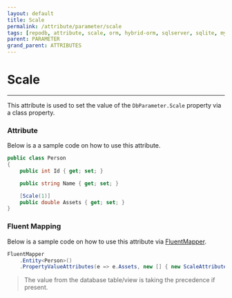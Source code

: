 ```yaml
---
layout: default
title: Scale
permalink: /attribute/parameter/scale
tags: [repodb, attribute, scale, orm, hybrid-orm, sqlserver, sqlite, mysql, postgresql]
parent: PARAMETER
grand_parent: ATTRIBUTES
---
```


# Scale

---

This attribute is used to set the value of the `DbParameter.Scale` property via a class property.

### Attribute

Below is a a sample code on how to use this attribute.

```csharp
public class Person
{
    public int Id { get; set; }

    public string Name { get; set; }

    [Scale(1)]
    public double Assets { get; set; }
}
```

### Fluent Mapping

Below is a sample code on how to use this attribute via [FluentMapper](/mapper/fluentmapper).

```csharp
FluentMapper
    .Entity<Person>()
    .PropertyValueAttributes(e => e.Assets, new [] { new ScaleAttribute(1) })
```

> The value from the database table/view is taking the precedence if present.